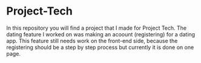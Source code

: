 # Project-Tech
In this repository you will find a project that I made for Project Tech. The dating feature I worked on was making an acoount (registering) for a dating app. This feature still needs work on the front-end side, because the registering should be a step by step process but currently it is done on one page.
